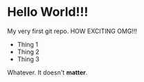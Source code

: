 # Hello World!!!

My very first git repo. HOW EXCITING OMG!!!

- Thing 1
- Thing 2
- Thing 3

Whatever. It doesn't **matter**.
